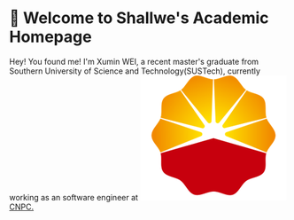 # 👏 Welcome to Shallwe's Academic Homepage

Hey! You found me! I'm Xumin WEI, a recent master's graduate from Southern University of Science and Technology(SUSTech), currently working as an software engineer at <img src='images/CNPCicon.png' alt="CNPC" style='width: 2 em;'> <a href="https://www.cnpc.com.cn/en/"> CNPC.

